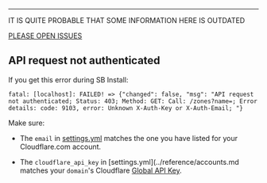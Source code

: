 
---
IT IS QUITE PROBABLE THAT SOME INFORMATION HERE IS OUTDATED

[PLEASE OPEN ISSUES](https://github.com/saltyorg/docs/issues)

## API request not authenticated

If you get this error during SB Install:

```
fatal: [localhost]: FAILED! => {"changed": false, "msg": "API request not authenticated; Status: 403; Method: GET: Call: /zones?name=; Error details: code: 9103, error: Unknown X-Auth-Key or X-Auth-Email; "}
```

Make sure:

- The `email` in [settings.yml](../reference/accounts.md) matches the one you have listed for your Cloudflare.com account.

- The `cloudflare_api_key` in  [settings.yml](../reference/accounts.md matches your `domain`'s Cloudflare [Global API Key]().

